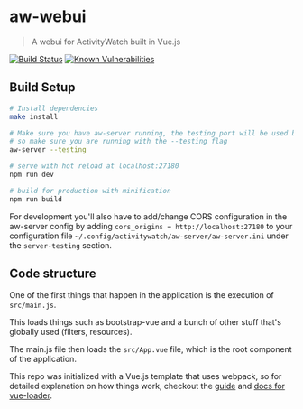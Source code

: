 aw-webui
========

> A webui for ActivityWatch built in Vue.js

[![Build Status](https://travis-ci.org/ActivityWatch/aw-webui.svg?branch=master)](https://travis-ci.org/ActivityWatch/aw-webui)
[![Known Vulnerabilities](https://snyk.io/test/github/ActivityWatch/aw-webui/badge.svg)](https://snyk.io/test/github/ActivityWatch/aw-webui) 


## Build Setup

``` bash
# Install dependencies
make install

# Make sure you have aw-server running, the testing port will be used by default
# so make sure you are running with the --testing flag
aw-server --testing

# serve with hot reload at localhost:27180
npm run dev

# build for production with minification
npm run build
```

For development you'll also have to add/change CORS configuration in the
aw-server config by adding `cors_origins = http://localhost:27180` to your
configuration file `~/.config/activitywatch/aw-server/aw-server.ini` under the
`server-testing` section.

## Code structure

One of the first things that happen in the application is the execution of `src/main.js`.

This loads things such as bootstrap-vue and a bunch of other stuff that's globally used (filters, resources).

The main.js file then loads the `src/App.vue` file, which is the root component of the application.

This repo was initialized with a Vue.js template that uses webpack, so for detailed explanation on how things work, checkout the [guide](http://vuejs-templates.github.io/webpack/) and [docs for vue-loader](http://vuejs.github.io/vue-loader).

